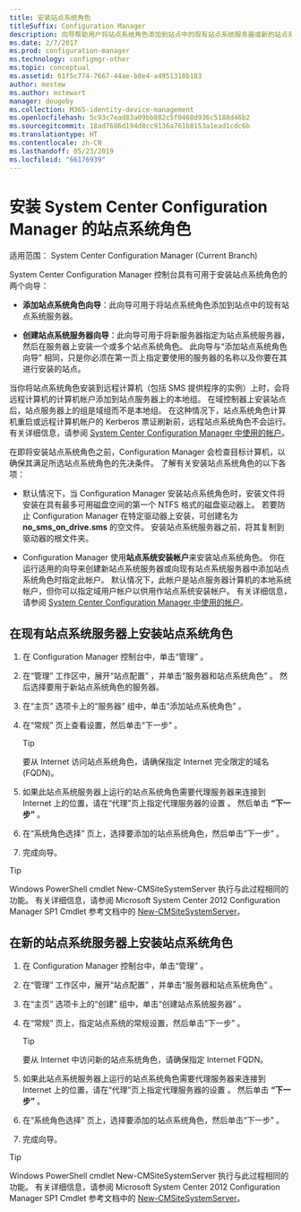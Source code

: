 ```yaml
---
title: 安装站点系统角色
titleSuffix: Configuration Manager
description: 向导帮助用户将站点系统角色添加到站点中的现有站点系统服务器或新的站点系统服务器。
ms.date: 2/7/2017
ms.prod: configuration-manager
ms.technology: configmgr-other
ms.topic: conceptual
ms.assetid: 61f5c774-7667-44ae-b8e4-a4951318b183
author: mestew
ms.author: mstewart
manager: dougeby
ms.collection: M365-identity-device-management
ms.openlocfilehash: 5c93c7ead83a09bb882c5f0468d936c5188d46b2
ms.sourcegitcommit: 18ad7686d194d8cc9136a761b8153a1ead1cdc6b
ms.translationtype: HT
ms.contentlocale: zh-CN
ms.lasthandoff: 05/23/2019
ms.locfileid: "66176939"
---
```

# <a name="install-site-system-roles-for-system-center-configuration-manager"></a>安装 System Center Configuration Manager 的站点系统角色

适用范围：  System Center Configuration Manager (Current Branch)

System Center Configuration Manager 控制台具有可用于安装站点系统角色的两个向导：  

-   **添加站点系统角色向导**：此向导可用于将站点系统角色添加到站点中的现有站点系统服务器。  

-   **创建站点系统服务器向导**：此向导可用于将新服务器指定为站点系统服务器，然后在服务器上安装一个或多个站点系统角色。 此向导与“添加站点系统角色向导”  相同，只是你必须在第一页上指定要使用的服务器的名称以及你要在其进行安装的站点。  

当你将站点系统角色安装到远程计算机（包括 SMS 提供程序的实例）上时，会将远程计算机的计算机帐户添加到站点服务器上的本地组。 在域控制器上安装站点后，站点服务器上的组是域组而不是本地组。 在这种情况下，站点系统角色计算机重启或远程计算机帐户的 Kerberos 票证刷新前，远程站点系统角色不会运行。 有关详细信息，请参阅 [System Center Configuration Manager 中使用的帐户](../../../../core/plan-design/hierarchy/accounts.md)。  

在即将安装站点系统角色之前，Configuration Manager 会检查目标计算机，以确保其满足所选站点系统角色的先决条件。 了解有关安装站点系统角色的以下各项：  

-   默认情况下，当 Configuration Manager 安装站点系统角色时，安装文件将安装在具有最多可用磁盘空间的第一个 NTFS 格式的磁盘驱动器上。 若要防止 Configuration Manager 在特定驱动器上安装，可创建名为 **no_sms_on_drive.sms** 的空文件。 安装站点系统服务器之前，将其复制到驱动器的根文件夹。  

-   Configuration Manager 使用**站点系统安装帐户**来安装站点系统角色。 你在运行适用的向导来创建新站点系统服务器或向现有站点系统服务器中添加站点系统角色时指定此帐户。 默认情况下，此帐户是站点服务器计算机的本地系统帐户，但你可以指定域用户帐户以供用作站点系统安装帐户。 有关详细信息，请参阅 [System Center Configuration Manager 中使用的帐户](../../../../core/plan-design/hierarchy/accounts.md)。  

##  <a name="bkmk_Install"></a>在现有站点系统服务器上安装站点系统角色  

1.  在 Configuration Manager 控制台中，单击“管理”  。  

2.  在“管理”  工作区中，展开“站点配置”  ，并单击“服务器和站点系统角色”  。 然后选择要用于新站点系统角色的服务器。  

3.  在“主页”  选项卡上的“服务器”  组中，单击“添加站点系统角色”  。  

4.  在“常规”  页上查看设置，然后单击“下一步”  。  

    > [!TIP]  
    >  要从 Internet 访问站点系统角色，请确保指定 Internet 完全限定的域名 (FQDN)。  

5.  如果此站点系统服务器上运行的站点系统角色需要代理服务器来连接到 Internet 上的位置，请在“代理”页上指定代理服务器的设置  。 然后单击 **“下一步”** 。  

6.  在“系统角色选择”  页上，选择要添加的站点系统角色，然后单击“下一步”  。  

7.  完成向导。  

> [!TIP]  
>  Windows PowerShell cmdlet New-CMSiteSystemServer 执行与此过程相同的功能。 有关详细信息，请参阅 Microsoft System Center 2012 Configuration Manager SP1 Cmdlet 参考文档中的 [New-CMSiteSystemServer](http://go.microsoft.com/fwlink/p/?LinkID=271414)。  

## <a name="to-install-site-system-roles-on-a-new-site-system-server"></a>在新的站点系统服务器上安装站点系统角色  

1.  在 Configuration Manager 控制台中，单击“管理”  。  

2.  在“管理”  工作区中，展开“站点配置”  ，并单击“服务器和站点系统角色”  。  

3.  在“主页”  选项卡上的“创建”  组中，单击“创建站点系统服务器”  。  

4.  在“常规”  页上，指定站点系统的常规设置，然后单击“下一步”  。  

    > [!TIP]  
    >  要从 Internet 中访问新的站点系统角色，请确保指定 Internet FQDN。  

5.  如果此站点系统服务器上运行的站点系统角色需要代理服务器来连接到 Internet 上的位置，请在“代理”页上指定代理服务器的设置  。 然后单击 **“下一步”** 。  

6.  在“系统角色选择”  页上，选择要添加的站点系统角色，然后单击“下一步”  。  

7.  完成向导。  

> [!TIP]  
>  Windows PowerShell cmdlet New-CMSiteSystemServer 执行与此过程相同的功能。 有关详细信息，请参阅 Microsoft System Center 2012 Configuration Manager SP1 Cmdlet 参考文档中的 [New-CMSiteSystemServer](http://go.microsoft.com/fwlink/p/?LinkID=271414)。  
